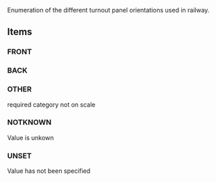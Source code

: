 Enumeration of the different turnout panel orientations used in railway.

<!-- end of short definition -->


## Items

### FRONT


### BACK


### OTHER
required category not on scale

### NOTKNOWN
Value is unkown

### UNSET
Value has not been specified
